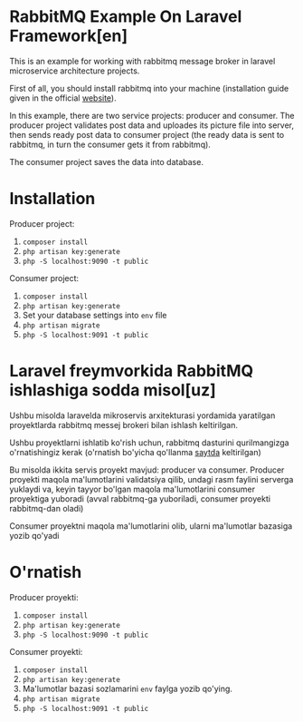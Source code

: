 # RabbitMQ Example On Laravel Framework[en]

This is an example for working with rabbitmq message broker in laravel microservice architecture projects.

First of all, you should install rabbitmq into your machine (installation guide given in the official [website](https://www.rabbitmq.com/download.html)).

In this example, there are two service projects: producer and consumer. The producer project validates post data and uploades its picture file into server, then sends ready post data to consumer project (the ready data is sent to rabbitmq, in turn the consumer gets it from rabbitmq).

The consumer project saves the data into database.

# Installation

Producer project:

1. `composer install`
2. `php artisan key:generate`
3. `php -S localhost:9090 -t public`

Consumer project:

1. `composer install`
2. `php artisan key:generate`
3. Set your database settings into `env` file
4. `php artisan migrate`
5. `php -S localhost:9091 -t public`


# Laravel freymvorkida RabbitMQ ishlashiga sodda misol[uz]

Ushbu misolda laravelda mikroservis arxitekturasi yordamida yaratilgan proyektlarda rabbitmq messej brokeri bilan ishlash keltirilgan.

Ushbu proyektlarni ishlatib ko'rish uchun, rabbitmq dasturini qurilmangizga o'rnatishingiz kerak (o'rnatish bo'yicha qo'llanma [saytda](https://www.rabbitmq.com/download.html) keltirilgan)

Bu misolda ikkita servis proyekt mavjud: producer va consumer. Producer proyekti maqola ma'lumotlarini validatsiya qilib, undagi rasm faylini serverga yuklaydi va, keyin tayyor bo'lgan maqola ma'lumotlarini consumer proyektiga yuboradi (avval rabbitmq-ga yuboriladi, consumer proyekti rabbitmq-dan oladi)

Consumer proyektni maqola ma'lumotlarini olib, ularni ma'lumotlar bazasiga yozib qo'yadi

# O'rnatish

Producer proyekti:

1. `composer install`
2. `php artisan key:generate`
3. `php -S localhost:9090 -t public`

Consumer proyekti:

1. `composer install`
2. `php artisan key:generate`
3. Ma'lumotlar bazasi sozlamarini `env` faylga yozib qo'ying.
4. `php artisan migrate`
5. `php -S localhost:9091 -t public`
